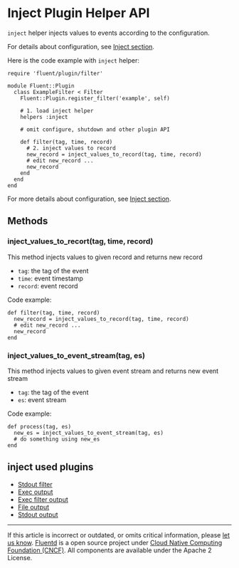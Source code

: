 # Inject Plugin Helper API

`inject` helper injects values to events according to the configuration.

For details about configuration, see [Inject section](/configuration/inject-section.md).

Here is the code example with `inject` helper:

```
require 'fluent/plugin/filter'

module Fluent::Plugin
  class ExampleFilter < Filter
    Fluent::Plugin.register_filter('example', self)

    # 1. load inject helper
    helpers :inject

    # omit configure, shutdown and other plugin API

    def filter(tag, time, record)
      # 2. inject values to record
      new_record = inject_values_to_record(tag, time, record)
      # edit new_record ...
      new_record
    end
  end
end
```

For more details about configuration, see [Inject section](/configuration/inject-section.md).


## Methods


### inject\_values\_to\_recort(tag, time, record)

This method injects values to given record and returns new record

-   `tag`: the tag of the event
-   `time`: event timestamp
-   `record`: event record

Code example:

```
def filter(tag, time, record)
  new_record = inject_values_to_record(tag, time, record)
  # edit new_record ...
  new_record
end
```


### inject\_values\_to\_event\_stream(tag, es)

This method injects values to given event stream and returns new event
stream

-   `tag`: the tag of the event
-   `es`: event stream

Code example:

```
def process(tag, es)
  new_es = inject_values_to_event_stream(tag, es)
  # do something using new_es
end
```


## inject used plugins

-   [Stdout filter](/plugins/filter/stdout.md)
-   [Exec output](/plugins/output/exec.md)
-   [Exec filter output](/plugins/output/exec_filter.md)
-   [File output](/plugins/output/file.md)
-   [Stdout output](/plugins/output/stdout.md)


------------------------------------------------------------------------

If this article is incorrect or outdated, or omits critical information, please [let us know](https://github.com/fluent/fluentd-docs-gitbook/issues?state=open).
[Fluentd](http://www.fluentd.org/) is a open source project under [Cloud Native Computing Foundation (CNCF)](https://cncf.io/). All components are available under the Apache 2 License.
